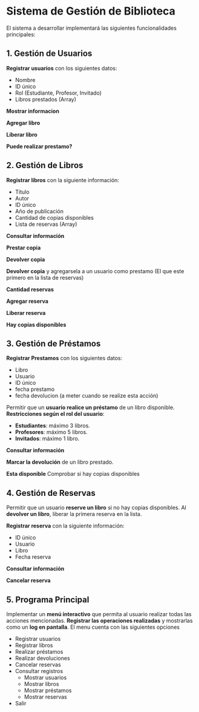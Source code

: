 # Sistema de Gestión de Biblioteca

El sistema a desarrollar implementará las siguientes funcionalidades principales:

## 1. **Gestión de Usuarios**
**Registrar usuarios** con los siguientes datos:
  - Nombre
  - ID único
  - Rol (Estudiante, Profesor, Invitado)
  - Libros prestados (Array)

**Mostrar informacion**

**Agregar libro**

**Liberar libro**

**Puede realizar prestamo?**


## 2. **Gestión de Libros**
**Registrar libros** con la siguiente información:
  - Título
  - Autor
  - ID único
  - Año de publicación
  - Cantidad de copias disponibles
  - Lista de reservas (Array)
  
**Consultar información**
  
**Prestar copia**

**Devolver copia**

**Devolver copia** y agregarsela a un usuario como prestamo (El que este primero en la lista de reservas)

**Cantidad reservas**

**Agregar reserva**

**Liberar reserva**

**Hay copias disponibles**


## 3. **Gestión de Préstamos**
**Registrar Prestamos** con los siguientes datos:
  - Libro
  - Usuario
  - ID único
  - fecha prestamo
  - fecha devolucion (a meter cuando se realize esta acción)

Permitir que un **usuario realice un préstamo** de un libro disponible.
**Restricciones según el rol del usuario**:
  - **Estudiantes**: máximo 3 libros.
  - **Profesores**: máximo 5 libros.
  - **Invitados**: máximo 1 libro.

**Consultar información**
  
**Marcar la devolución** de un libro prestado.

**Esta disponible** Comprobar si hay copias disponibles

## 4. **Gestión de Reservas**
Permitir que un usuario **reserve un libro** si no hay copias disponibles.
Al **devolver un libro**, liberar la primera reserva en la lista.

**Registrar reserva** con la siguiente información:
  - ID único
  - Usuario
  - Libro
  - Fecha reserva
  
**Consultar información**
  
**Cancelar reserva**


## 5. **Programa Principal**
Implementar un **menú interactivo** que permita al usuario realizar todas las acciones mencionadas.
**Registrar las operaciones realizadas** y mostrarlas como un **log en pantalla**.
El menu cuenta con las siguientes opciones

- Registrar usuarios
- Registrar libros
- Realizar préstamos
- Realizar devoluciones
- Cancelar reservas
- Consultar registros
  - Mostrar usuarios
  - Mostrar libros
  - Mostrar préstamos
  - Mostrar reservas
- Salir
